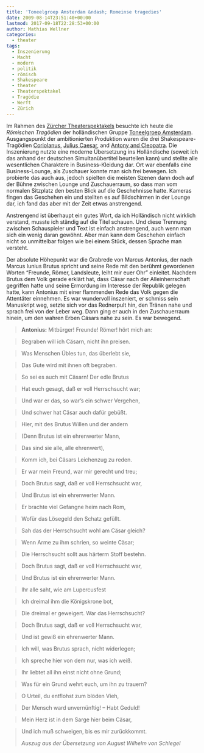 ```yaml
---
title: 'Toneelgroep Amsterdam &ndash; Romeinse tragedies'
date: 2009-08-14T23:51:40+00:00
lastmod: 2017-09-18T22:28:53+00:00
author: Mathias Wellner
categories:
  - theater
tags:
  - Inszenierung
  - Macht
  - modern
  - politik
  - römisch
  - Shakespeare
  - theater
  - Theaterspektakel
  - Tragödie
  - Werft
  - Zürich
---
```

Im Rahmen des [Zürcher Theaterspektakels](http://www.theaterspektakel.ch/) besuchte ich heute die _Römischen Tragödien_ der holländischen Gruppe [Toneelgroep Amsterdam](http://www.toneelgroepamsterdam.nl). Ausgangspunkt der ambitionierten Produktion waren die drei Shakespeare-Tragödien [Coriolanus](http://en.wikipedia.org/wiki/Coriolanus_(play)), [Julius Caesar](http://en.wikipedia.org/wiki/Julius_Caesar_%28play%29), and [Antony and Cleopatra](http://en.wikipedia.org/wiki/Antony_and_Cleopatra). Die Inszenierung nutzte eine moderne Übersetzung ins Holländische (soweit ich das anhand der deutschen Simultanübertitel beurteilen kann) und stellte alle wesentlichen Charaktere in Business-Kleidung dar. Ort war ebenfalls eine Business-Lounge, als Zuschauer konnte man sich frei bewegen. Ich probierte das auch aus, jedoch spielten die meisten Szenen dann doch auf der Bühne zwischen Lounge und Zuschauerraum, so dass man vom normalen Sitzplatz den besten Blick auf die Geschehnisse hatte. Kameras fingen das Geschehen ein und stellten es auf Bildschirmen in der Lounge dar, ich fand das aber mit der Zeit etwas anstrengend.

Anstrengend ist überhaupt ein gutes Wort, da ich Holländisch nicht wirklich verstand, musste ich ständig auf die Titel schauen. Und diese Trennung zwischen Schauspieler und Text ist einfach anstrengend, auch wenn man sich ein wenig daran gewöhnt. Aber man kann dem Geschehen einfach nicht so unmittelbar folgen wie bei einem Stück, dessen Sprache man versteht.

Der absolute Höhepunkt war die Grabrede von Marcus Antonius, der nach Marcus Iunius Brutus spricht und seine Rede mit den berühmt gewordenen Worten &#8220;Freunde, Römer, Landsleute, leiht mir euer Ohr&#8221; einleitet. Nachdem Brutus dem Volk gerade erklärt hat, dass Cäsar nach der Alleinherrschaft gegriffen hatte und seine Ermordung im Interesse der Republik gelegen hatte, kann Antonius mit einer flammenden Rede das Volk gegen die Attentäter einnehmen. Es war wundervoll inszeniert, er schmiss sein Manuskript weg, setzte sich vor das Rednerpult hin, den Tränen nahe und sprach frei von der Leber weg. Dann ging er auch in den Zuschauerraum hinein, um den wahren Erben Cäsars nahe zu sein. Es war bewegend.

> **Antonius:** Mitbürger! Freunde! Römer! hört mich an:
  
> Begraben will ich Cäsarn, nicht ihn preisen.
  
> Was Menschen Übles tun, das überlebt sie,
  
> Das Gute wird mit ihnen oft begraben.
  
> So sei es auch mit Cäsarn! Der edle Brutus
  
> Hat euch gesagt, daß er voll Herrschsucht war;
  
> Und war er das, so war&#8217;s ein schwer Vergehen,
  
> Und schwer hat Cäsar auch dafür gebüßt.
  
> Hier, mit des Brutus Willen und der andern
  
> (Denn Brutus ist ein ehrenwerter Mann,
  
> Das sind sie alle, alle ehrenwert),
  
> Komm ich, bei Cäsars Leichenzug zu reden.
  
> Er war mein Freund, war mir gerecht und treu;
  
> Doch Brutus sagt, daß er voll Herrschsucht war,
  
> Und Brutus ist ein ehrenwerter Mann.
  
> Er brachte viel Gefangne heim nach Rom,
  
> Wofür das Lösegeld den Schatz gefüllt.
  
> Sah das der Herrschsucht wohl am Cäsar gleich?
  
> Wenn Arme zu ihm schrien, so weinte Cäsar;
  
> Die Herrschsucht sollt aus härterm Stoff bestehn.
  
> Doch Brutus sagt, daß er voll Herrschsucht war,
  
> Und Brutus ist ein ehrenwerter Mann.
  
> Ihr alle saht, wie am Lupercusfest
  
> Ich dreimal ihm die Königskrone bot,
  
> Die dreimal er geweigert. War das Herrschsucht?
  
> Doch Brutus sagt, daß er voll Herrschsucht war,
  
> Und ist gewiß ein ehrenwerter Mann.
  
> Ich will, was Brutus sprach, nicht widerlegen;
  
> Ich spreche hier von dem nur, was ich weiß.
  
> Ihr liebtet all ihn einst nicht ohne Grund;
  
> Was für ein Grund wehrt euch, um ihn zu trauern?
  
> O Urteil, du entflohst zum blöden Vieh,
  
> Der Mensch ward unvernünftig! &#8211; Habt Geduld!
  
> Mein Herz ist in dem Sarge hier beim Cäsar,
  
> Und ich muß schweigen, bis es mir zurückkommt.
> 
> _Auszug aus der Übersetzung von August Wilhelm von Schlegel_